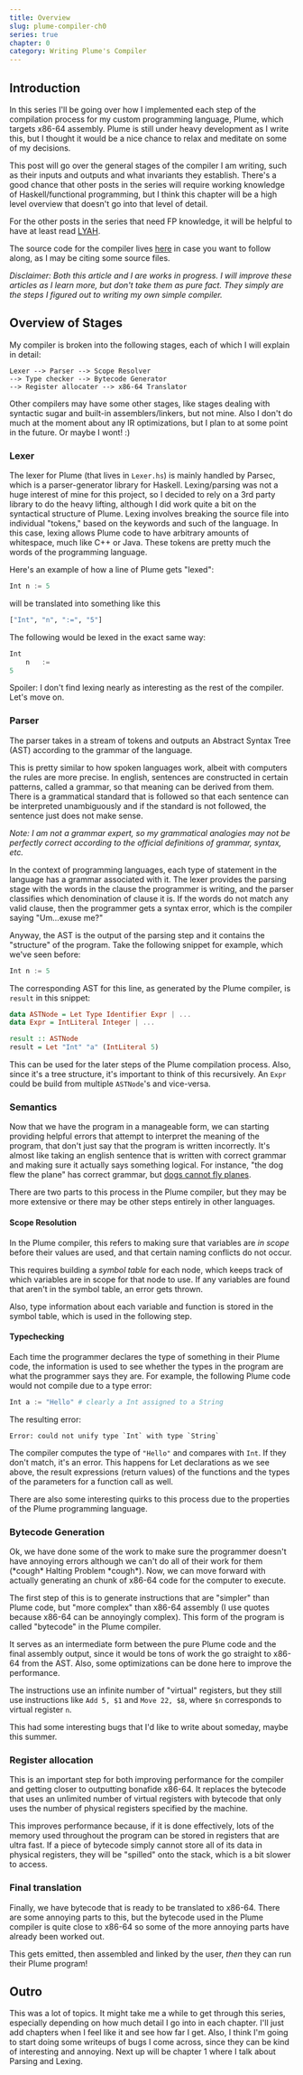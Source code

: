 ```yaml
---
title: Overview
slug: plume-compiler-ch0
series: true
chapter: 0
category: Writing Plume's Compiler
---
```

## Introduction
In this series I'll be going over how I implemented each step of the compilation
process for my custom programming language, Plume, which targets x86-64 assembly. 
Plume is still under heavy 
development as I write this, but I thought it would be a nice chance to relax 
and meditate on some of my decisions. 

This post will go over the general stages of the compiler I am writing, such as 
their inputs and outputs and what invariants they establish. There's a good chance 
that other posts in the series will require working knowledge of Haskell/functional 
programming, but I think this chapter will be a high level overview that 
doesn't go into that level of detail. 

For the other posts in the series that need FP knowledge, it will be helpful to have at least read 
[LYAH](http://learnyouahaskell.com/).

The source code for the compiler lives [here](https://github.com/e-hat/plume) in
case you want to follow along, as I may be citing some source files.

*Disclaimer: Both this article and I are works in progress. I will improve these articles as I learn 
more, but don't take them as pure fact. They simply are the steps I figured out 
to writing my own simple compiler.*

## Overview of Stages

My compiler is broken into the following stages, each of which I will explain 
in detail:
```
Lexer --> Parser --> Scope Resolver 
--> Type checker --> Bytecode Generator 
--> Register allocater --> x86-64 Translator
```

Other compilers may have some other stages, like stages dealing with syntactic sugar
and built-in assemblers/linkers, but not mine. Also I don't do much at the moment 
about any IR optimizations, but I plan to at some point in the future. Or maybe I wont! :)

### Lexer 
The lexer for Plume (that lives in `Lexer.hs`) is mainly handled by Parsec, which 
is a parser-generator library for Haskell. Lexing/parsing was not a huge interest of mine for this project,
so I decided to rely on a 3rd party library to do the heavy lifting, although I did 
work quite a bit on the syntactical structure of Plume. Lexing involves breaking the source file 
into individual "tokens," based on the keywords and such of the language. In this case,
lexing allows Plume code to have arbitrary amounts of whitespace, much like C++
or Java. These tokens are pretty much the words of the programming language.

Here's an example of how a line of Plume gets "lexed":

```python
Int n := 5
```
will be translated into something like this
```haskell
["Int", "n", ":=", "5"]
```
The following would be lexed in the exact same way:
```python
Int        
    n   :=    
5
```
Spoiler: I don't find lexing nearly as interesting as the rest of the compiler. 
Let's move on.

### Parser 
The parser takes in a stream of tokens and outputs an Abstract Syntax Tree (AST)
according to the grammar of the language.

This is pretty similar to how spoken languages work, albeit with computers the 
rules are more precise. In english, sentences are constructed in certain patterns,
called a grammar, so that meaning can be derived from them. There is a grammatical 
standard that is followed so that each sentence can be interpreted unambiguously 
and if the standard is not followed, the sentence just does not make sense.

*Note: I am not a grammar expert, so my grammatical analogies may not be perfectly 
correct according to the official definitions of grammar, syntax, etc.*

In the context of programming languages, each type of statement in the language 
has a grammar associated with it. The lexer provides the parsing stage with the 
words in the clause the programmer is writing, and the parser classifies which 
denomination of clause it is. If the words do not match any valid clause, then the programmer 
gets a syntax error, which is the compiler saying "Um...exuse me?"

Anyway, the AST is the output of the parsing step and it contains the "structure" of the 
program. Take the following snippet for example, which we've seen before:
```python
Int n := 5
```
The corresponding AST for this line, as generated by the Plume compiler, is `result` in
this snippet:
```haskell
data ASTNode = Let Type Identifier Expr | ...
data Expr = IntLiteral Integer | ...

result :: ASTNode 
result = Let "Int" "a" (IntLiteral 5)
```
This can be used for the later steps of the Plume compilation process. Also, since 
it's a tree structure, it's important to think of this recursively. An `Expr` could be 
build from multiple `ASTNode`'s and vice-versa.

### Semantics
Now that we have the program in a manageable form, we can starting providing 
helpful errors that attempt to interpret the meaning of the program, that don't 
just say that the program is written incorrectly. It's almost like taking an english 
sentence that is written with correct grammar and making sure it actually says something 
logical. For instance, "the dog flew the plane" has correct grammar, but 
<u>dogs cannot fly planes</u>.

There are two parts to this process in the Plume compiler, but they may be more 
extensive or there may be other steps entirely in other languages.

#### Scope Resolution
In the Plume compiler, this refers to making sure that variables are *in scope* 
before their values are used, and that certain naming conflicts do not occur.

This requires building a *symbol table* for each node, which keeps track of which 
variables are in scope for that node to use. If any variables are found that aren't 
in the symbol table, an error gets thrown.

Also, type information about each variable and function is stored in the symbol table, 
which is used in the following step.

#### Typechecking
Each time the programmer declares the type of something in their Plume code, the 
information is used to see whether the types in the program are what the programmer 
says they are. For example, the following Plume code would not compile due to a 
type error:
```python
Int a := "Hello" # clearly a Int assigned to a String
```
The resulting error:
```
Error: could not unify type `Int` with type `String`
```
The compiler computes the type of `"Hello"` and compares with `Int`. If they 
don't match, it's an error. This happens for Let declarations as we see above, 
the result expressions (return values)
of the functions and the types of the parameters for a function call as well. 

There are also some interesting quirks to this process due to the properties of 
the Plume programming language. 

### Bytecode Generation
Ok, we have done some of the work to make sure the programmer doesn't have annoying errors
although we can't do all of their work for them (\*cough\* Halting Problem \*cough\*). 
Now, we can move forward with actually 
generating an chunk of x86-64 code for the computer to execute.

The first step of this is to generate instructions that are "simpler" than Plume 
code, but "more complex" than x86-64 assembly (I use quotes because x86-64 can be 
annoyingly complex). This form of the program is called "bytecode" in the Plume compiler.

It serves as an intermediate form between the pure Plume code and the final assembly 
output, since it would be tons of work the go straight to x86-64 from the AST. 
Also, some optimizations can be done here to improve the performance.

The instructions use an infinite number of "virtual" registers, but they still 
use instructions like `Add 5, $1` and `Move 22, $8`, where `$n` corresponds to 
virtual register `n`. 

This had some interesting bugs that I'd like to write about someday, maybe this summer.

### Register allocation
This is an important step for both improving performance for the compiler and 
getting closer to outputting bonafide x86-64. It replaces the bytecode that uses 
an unlimited number of virtual registers with bytecode that only uses the 
number of physical registers specified by the machine.

This improves performance because, if it is done effectively, lots of the memory 
used throughout the program can be stored in registers that are ultra fast. 
If a piece of bytecode simply cannot store all of its data in physical registers, 
they will be "spilled" onto the stack, which is a bit slower to access. 

### Final translation
Finally, we have bytecode that is ready to be translated to x86-64. There are some 
annoying parts to this, but the bytecode used in the Plume compiler is quite close 
to x86-64 so some of the more annoying parts have already been worked out.

This gets emitted, then assembled and  linked by the user, *then* they can run their 
Plume program!

## Outro
This was a lot of topics. It might take me a while to get through this series, 
especially depending on how much detail I go into in each chapter. I'll just 
add chapters when I feel like it and see how far I get. Also, I think I'm going 
to start doing some writeups of bugs I come across, since they can be kind of 
interesting and annoying. Next up will be chapter 1 where I talk about Parsing and 
Lexing. 

